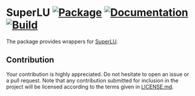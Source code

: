 # SuperLU [![Package][package-img]][package-url] [![Documentation][documentation-img]][documentation-url] [![Build][build-img]][build-url]

The package provides wrappers for [SuperLU].

## Contribution

Your contribution is highly appreciated. Do not hesitate to open an issue or a
pull request. Note that any contribution submitted for inclusion in the project
will be licensed according to the terms given in [LICENSE.md](LICENSE.md).

[superlu]: http://crd-legacy.lbl.gov/~xiaoye/SuperLU

[build-img]: https://travis-ci.org/stainless-steel/superlu.svg?branch=master
[build-url]: https://travis-ci.org/stainless-steel/superlu
[documentation-img]: https://docs.rs/superlu/badge.svg
[documentation-url]: https://docs.rs/superlu
[package-img]: https://img.shields.io/crates/v/superlu.svg
[package-url]: https://crates.io/crates/superlu
